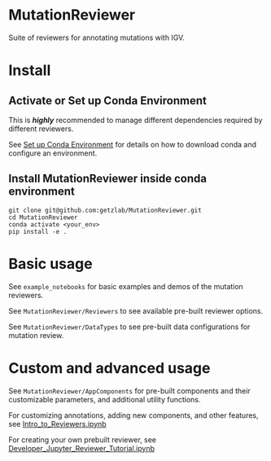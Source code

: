 # MutationReviewer

Suite of reviewers for annotating mutations with IGV.



# Install

## Activate or Set up Conda Environment

This is **_highly_** recommended to manage different dependencies required by different reviewers.

See [Set up Conda Environment](https://github.com/getzlab/JupyterReviewer/blob/master/README.md#set-up-conda-environment) for details on how to download conda and configure an environment.
    
## Install MutationReviewer inside conda environment

```
git clone git@github.com:getzlab/MutationReviewer.git
cd MutationReviewer
conda activate <your_env>
pip install -e .
```

# Basic usage

See `example_notebooks` for basic examples and demos of the mutation reviewers.

See `MutationReviewer/Reviewers` to see available pre-built reviewer options.

See `MutationReviewer/DataTypes` to see pre-built data configurations for mutation review.

# Custom and advanced usage

See `MutationReviewer/AppComponents` for pre-built components and their customizable parameters, and additional utility functions. 

For customizing annotations, adding new components, and other features, see [Intro_to_Reviewers.ipynb](https://github.com/getzlab/JupyterReviewer/blob/master/example_notebooks/Intro_to_Reviewers.ipynb)

For creating your own prebuilt reviewer, see [Developer_Jupyter_Reviewer_Tutorial.ipynb](https://github.com/getzlab/JupyterReviewer/blob/master/example_notebooks/Developer_Jupyter_Reviewer_Tutorial.ipynb)